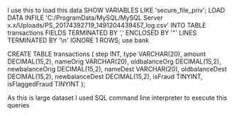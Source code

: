 I use this to load this data 
SHOW VARIABLES LIKE 'secure_file_priv';
LOAD DATA INFILE 'C:/ProgramData/MySQL/MySQL Server x.x/Uploads/PS_20174392719_1491204439457_log.csv'
INTO TABLE transactions
FIELDS TERMINATED BY ','
ENCLOSED BY '"'
LINES TERMINATED BY '\n'
IGNORE 1 ROWS;
use bank

CREATE TABLE transactions ( step INT, type VARCHAR(20), amount DECIMAL(15,2), nameOrig VARCHAR(20), oldbalanceOrg DECIMAL(15,2), newbalanceOrig DECIMAL(15,2), nameDest VARCHAR(20), oldbalanceDest DECIMAL(15,2), newbalanceDest DECIMAL(15,2), isFraud TINYINT, isFlaggedFraud TINYINT );

As this is large dataset I used SQL command line interpreter to execute this queries
